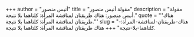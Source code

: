+++
author = "أنيس منصور"
title = "مقولة أنيس منصور"
description = "مقولة أنيس منصور: هناك طريقتان لمناقشة المرأة: كلتاهما بلا نتيجة."
quote = '''هناك طريقتان لمناقشة المرأة: كلتاهما بلا نتيجة.''' 
slug = "هناك-طريقتان-لمناقشة-المرأة:-كلتاهما-بلا-نتيجة"
+++
هناك طريقتان لمناقشة المرأة: كلتاهما بلا نتيجة.
